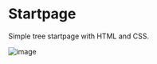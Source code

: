 # Startpage

Simple tree startpage with HTML and CSS.

![image](https://user-images.githubusercontent.com/35733326/173197572-b2c02599-b0ed-481c-8a8b-eb585e4f91cb.png)
